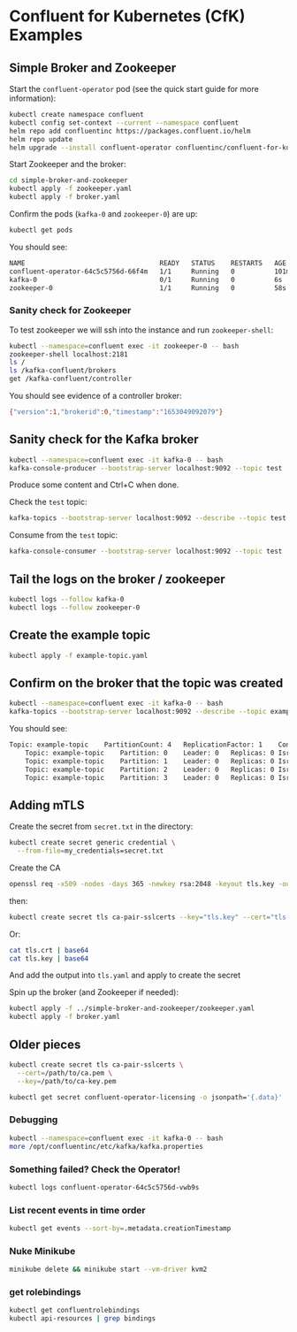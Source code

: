 # Confluent for Kubernetes (CfK) Examples

## Simple Broker and Zookeeper

Start the `confluent-operator` pod (see the quick start guide for more information):

```bash
kubectl create namespace confluent
kubectl config set-context --current --namespace confluent
helm repo add confluentinc https://packages.confluent.io/helm
helm repo update
helm upgrade --install confluent-operator confluentinc/confluent-for-kubernetes
```

Start Zookeeper and the broker:

```bash
cd simple-broker-and-zookeeper
kubectl apply -f zookeeper.yaml
kubectl apply -f broker.yaml
```

Confirm the pods (`kafka-0` and `zookeeper-0`) are up:

```bash
kubectl get pods
```

You should see:

```bash
NAME                                  READY   STATUS    RESTARTS   AGE
confluent-operator-64c5c5756d-66f4m   1/1     Running   0          101m
kafka-0                               0/1     Running   0          6s
zookeeper-0                           1/1     Running   0          58s
```

### Sanity check for Zookeeper

To test zookeeper we will ssh into the instance and run `zookeeper-shell`:

```bash
kubectl --namespace=confluent exec -it zookeeper-0 -- bash
zookeeper-shell localhost:2181
ls /
ls /kafka-confluent/brokers
get /kafka-confluent/controller
```

You should see evidence of a controller broker:

```bash
{"version":1,"brokerid":0,"timestamp":"1653049092079"}
```

## Sanity check for the Kafka broker

```bash
kubectl --namespace=confluent exec -it kafka-0 -- bash
kafka-console-producer --bootstrap-server localhost:9092 --topic test
```

Produce some content and Ctrl+C when done.

Check the `test` topic:

```bash
kafka-topics --bootstrap-server localhost:9092 --describe --topic test
```

Consume from the `test` topic:

```bash
kafka-console-consumer --bootstrap-server localhost:9092 --topic test
```

## Tail the logs on the broker / zookeeper

```bash
kubectl logs --follow kafka-0
kubectl logs --follow zookeeper-0
```

## Create the example topic

```bash
kubectl apply -f example-topic.yaml
```

## Confirm on the broker that the topic was created

```bash
kubectl --namespace=confluent exec -it kafka-0 -- bash
kafka-topics --bootstrap-server localhost:9092 --describe --topic example-topic
```

You should see:

```bash
Topic: example-topic	PartitionCount: 4	ReplicationFactor: 1	Configs: min.insync.replicas=1,segment.bytes=1073741824,retention.ms=86400000,message.format.version=2.6-IV0
	Topic: example-topic	Partition: 0	Leader: 0	Replicas: 0	Isr: 0	Offline:
	Topic: example-topic	Partition: 1	Leader: 0	Replicas: 0	Isr: 0	Offline:
	Topic: example-topic	Partition: 2	Leader: 0	Replicas: 0	Isr: 0	Offline:
	Topic: example-topic	Partition: 3	Leader: 0	Replicas: 0	Isr: 0	Offline:
```

## Adding mTLS

Create the secret from `secret.txt` in the directory:

```bash
kubectl create secret generic credential \
  --from-file=my_credentials=secret.txt
```

Create the CA

```bash
openssl req -x509 -nodes -days 365 -newkey rsa:2048 -keyout tls.key -out tls.crt -subj "/CN=foo.bar.com"
```

then:

```bash
kubectl create secret tls ca-pair-sslcerts --key="tls.key" --cert="tls.crt"
```

Or:

```bash
cat tls.crt | base64
cat tls.key | base64
```

And add the output into `tls.yaml` and apply to create the secret

Spin up the broker (and Zookeeper if needed):

```bash
kubectl apply -f ../simple-broker-and-zookeeper/zookeeper.yaml
kubectl apply -f broker.yaml
```

## Older pieces

```bash
kubectl create secret tls ca-pair-sslcerts \
  --cert=/path/to/ca.pem \
  --key=/path/to/ca-key.pem
```

```bash
kubectl get secret confluent-operator-licensing -o jsonpath='{.data}'
```
### Debugging

```bash
kubectl --namespace=confluent exec -it kafka-0 -- bash
more /opt/confluentinc/etc/kafka/kafka.properties
```

### Something failed? Check the Operator!

```bash
kubectl logs confluent-operator-64c5c5756d-vwb9s
```

### List recent events in time order 

```bash
kubectl get events --sort-by=.metadata.creationTimestamp
```

### Nuke Minikube

```bash
minikube delete && minikube start --vm-driver kvm2
```

### get rolebindings

```bash
kubectl get confluentrolebindings
kubectl api-resources | grep bindings
```